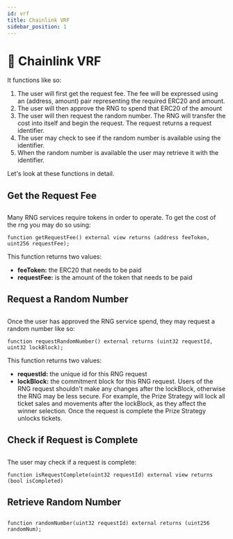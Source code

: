 ```yaml
---
id: vrf
title: Chainlink VRF
sidebar_position: 1
---
```


# 🎲 Chainlink VRF

It functions like so:

1. The user will first get the request fee. The fee will be expressed using an (address, amount) pair representing the required ERC20 and amount.
2. The user will then approve the RNG to spend that ERC20 of the amount
3. The user will then request the random number. The RNG will transfer the cost into itself and begin the request. The request returns a request identifier.
4. The user may check to see if the random number is available using the identifier.
5. When the random number is available the user may retrieve it with the identifier.

Let's look at these functions in detail.

## Get the Request Fee <a href="#get-the-request-fee" id="get-the-request-fee"></a>

## <a href="#get-the-request-fee" id="get-the-request-fee"></a>

Many RNG services require tokens in order to operate. To get the cost of the rng you may do so using:

```
function getRequestFee() external view returns (address feeToken, uint256 requestFee);
```

This function returns two values:

* **feeToken:** the ERC20 that needs to be paid
* **requestFee:** is the amount of the token that needs to be paid

## Request a Random Number <a href="#request-a-random-number" id="request-a-random-number"></a>

## <a href="#request-a-random-number" id="request-a-random-number"></a>

Once the user has approved the RNG service spend, they may request a random number like so:

```
function requestRandomNumber() external returns (uint32 requestId, uint32 lockBlock);
```

This function returns two values:

* **requestId:** the unique id for this RNG request
* **lockBlock:** the commitment block for this RNG request. Users of the RNG request shouldn't make any changes after the lockBlock, otherwise the RNG may be less secure. For example, the Prize Strategy will lock all ticket sales and movements after the lockBlock, as they affect the winner selection. Once the request is complete the Prize Strategy unlocks tickets.

## Check if Request is Complete <a href="#check-if-request-is-complete" id="check-if-request-is-complete"></a>

## <a href="#check-if-request-is-complete" id="check-if-request-is-complete"></a>

The user may check if a request is complete:

```
function isRequestComplete(uint32 requestId) external view returns (bool isCompleted)
```

## Retrieve Random Number <a href="#retrieve-random-number" id="retrieve-random-number"></a>

## <a href="#retrieve-random-number" id="retrieve-random-number"></a>

```
function randomNumber(uint32 requestId) external returns (uint256 randomNum);
```